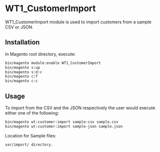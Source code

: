 # WT1_CustomerImport

WT1_CustomerImport module is used to import customers from a sample CSV or JSON.

## Installation

In Magento root directory, execute:
```bash
bin/magento module:enable WT1_CustomerImport
bin/magento s:up
bin/magento s:d:c
bin/magento c:f
bin/magento c:c
```

## Usage

To import from the CSV and the JSON respectively the user would execute either one of the following:
```bash
bin/magento wt:customer:import sample-csv sample.csv
bin/magento wt:customer:import sample-json sample.json
```

Location for Sample files: 
```bash
var/import/ directory.
```